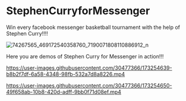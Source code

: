 # StephenCurryforMessenger
Win every facebook messenger basketball tournament with the help of Stephen Curry!!!!


![74267565_469172540358760_7190071808110886912_n](https://user-images.githubusercontent.com/30477366/173254609-c9db1470-4e16-4492-be8f-116e2683fccb.jpeg)

Here you are demos of Stephen Curry for Messenger in action!!!



https://user-images.githubusercontent.com/30477366/173254639-b8b2f7df-6a58-4348-98fb-532a7d8a8226.mp4



https://user-images.githubusercontent.com/30477366/173254650-49f658ab-10b8-420d-adff-9bb0f71d08ef.mp4


